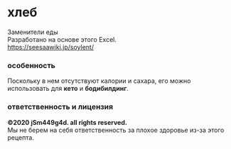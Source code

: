 # хлеб
Заменители еды  
Разработано на основе этого Excel.  
https://seesaawiki.jp/soylent/  
### особенность
Поскольку в нем отсутствуют калории и сахара, его можно использовать для **кето** и **бодибилдинг**.  
### ответственность и лицензия
**©2020 jSm449g4d. all rights reserved.**  
Мы не берем на себя ответственность за плохое здоровье из-за этого рецепта.  
